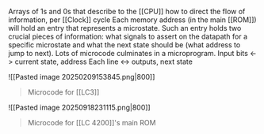 Arrays of 1s and 0s that describe to the [[CPU]] how to direct the flow of information, per [[Clock]] cycle
Each memory address (in the main [[ROM]]) will hold an entry that represents a microstate. Such an entry holds two crucial pieces of information: what signals to assert on the datapath for a specific microstate and what the next state should be (what address to jump to next).
Lots of microcode culminates in a microprogram.
Input bits <-> current state, address
Each line <-> outputs, next state

![[Pasted image 20250209153845.png|800]]
> Microcode for [[LC3]]

![[Pasted image 20250918231115.png|800]]
> Microcode for [[LC 4200]]'s main ROM
